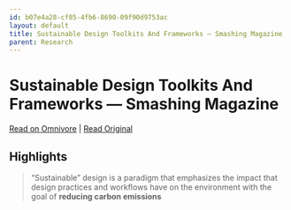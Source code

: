 ```yaml
---
id: b07e4a28-cf85-4fb6-8690-09f90d9753ac
layout: default
title: Sustainable Design Toolkits And Frameworks — Smashing Magazine
parent: Research
---
```


# Sustainable Design Toolkits And Frameworks — Smashing Magazine

[Read on Omnivore](https://omnivore.app/me/https-www-smashingmagazine-com-2023-07-sustainable-design-toolki-18bcce7fa53) | [Read Original](https://www.smashingmagazine.com/2023/07/sustainable-design-toolkits-and-resources/)

## Highlights

> “Sustainable” design is a paradigm that emphasizes the impact that design practices and workflows have on the environment with the goal of **reducing carbon emissions**

